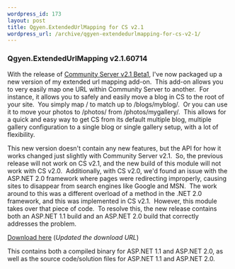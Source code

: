 ```yaml
--- 
wordpress_id: 173
layout: post
title: Qgyen.ExtendedUrlMapping for CS v2.1
wordpress_url: /archive/qgyen-extendedurlmapping-for-cs-v2-1/
---
```


<h3>Qgyen.ExtendedUrlMapping v2.1.60714</h3>
<p>With the release of <a href="http://qgyen.net/archive/2006/07/14/Community-Server-v2.1-Beta-1-released_2100_.aspx">Community Server v2.1 Beta1</a>, I've now packaged up a new version of my extended url mapping add-on.&nbsp; This add-on allows you to very easily map one URL within Community Server to another.&nbsp; For instance, it allows you to safely and easily move a blog in CS to the root of your site.&nbsp; You simply map / to match up to /blogs/myblog/.&nbsp; Or you can use it to move your photos to /photos/ from /photos/mygallery/.&nbsp; This allows for a quick and easy way to get CS from its default multiple blog, multiple gallery configuration to a single blog or single gallery setup, with a lot of flexibility.</p>
<p>This new version doesn't contain any new features, but the API for how it works changed just slightly with Community Server v2.1.&nbsp; So, the previous release will not work on CS v2.1, and the new build of this module will not work with CS v2.0.&nbsp; Additionally, with CS v2.0, we'd found an issue with the ASP.NET 2.0 framework where pages were redirecting improperly, causing sites to disappear from search engines like Google and MSN.&nbsp; The work around to this was a different overload of a method in the .NET 2.0 framework, and this was implemented in CS v2.1.&nbsp; However, this module takes over that piece of code.&nbsp; To resolve this, the new release contains both an ASP.NET 1.1 build and an ASP.NET 2.0 build that correctly addresses the problem.&nbsp;</p>
<p><a href="http://qgyen.net/download/cs/Qgyen.ExtendedUrlMapping-2_1_60714.zip">Download here</a> (<i>Updated the download URL</i>)</p>
<p>This contains both a compiled binary for ASP.NET 1.1 and ASP.NET 2.0, as well as the source code/solution files for ASP.NET 1.1 and ASP.NET 2.0.</p>
         
